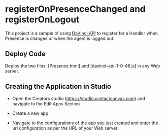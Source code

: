 # registerOnPresenceChanged and registerOnLogout

This project is a sample of using [DaVinci API](https://apidocs.contactcanvas.com/) to register for a Handler when Presence is changes or when the agent is logged out.
## Deploy Code

Deploy the two files, [Presence.html] and [davinci-api-1-0-46.js] in any Web server.

## Creating the Application in Studio 

* Open the Creators studio (https://studio.contactcanvas.com) and navigate to the Edit Apps Section 

* Create a new app. 

* Navigate to the configurations of the app you just created and enter the url configuration as per the URL of your Web server. 
